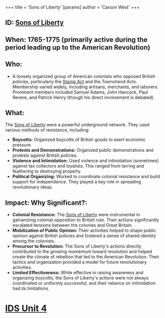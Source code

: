 +++
 title = 'Sons of Liberty'
[params]
	author = 'Carson West'
+++
## ID: [Sons of Liberty](./../sons-of-liberty/) 
## When: 1765-1775 (primarily active during the period leading up to the American Revolution)

## Who: 
* A loosely organized group of American colonists who opposed British policies, particularly the [Stamp Act](./../stamp-act/) and the Townshend Acts.  Membership varied widely, including artisans, merchants, and laborers.  Prominent members included Samuel Adams, John Hancock, Paul Revere, and Patrick Henry (though his direct involvement is debated).

## What: 
The [Sons of Liberty](./../sons-of-liberty/) were a powerful underground network. They used various methods of resistance, including:
* **Boycotts:**  Organized boycotts of British goods to exert economic pressure.
* **Protests and Demonstrations:**  Organized public demonstrations and protests against British policies.
* **Violence and Intimidation:**  Used violence and intimidation (sometimes) against tax collectors and loyalists.  This ranged from tarring and feathering to destroying property.
* **Political Organizing:**  Worked to coordinate colonial resistance and build support for independence.  They played a key role in spreading revolutionary ideas.

## Impact: Why Significant?:

* **Colonial Resistance:** The [Sons of Liberty](./../sons-of-liberty/) were instrumental in galvanizing colonial opposition to British rule. Their actions significantly escalated tensions between the colonies and Great Britain.
* **Mobilization of Public Opinion:** Their activities helped to shape public opinion against British policies and fostered a sense of shared identity among the colonists.
* **Precursor to Revolution:** The Sons of Liberty's actions directly contributed to the growing momentum toward revolution and helped create the climate of rebellion that led to the American Revolution.  Their tactics and organization provided a model for future revolutionary activities.
* **Limited Effectiveness:** While effective in raising awareness and organizing boycotts, the Sons of Liberty's actions were not always coordinated or uniformly successful, and their reliance on intimidation had its limitations.


# [IDS Unit 4](./../ids-unit-4/)
